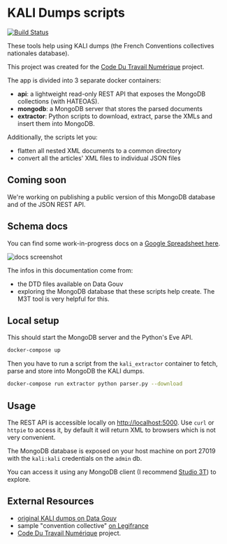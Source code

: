 # KALI Dumps scripts

[![Build Status](https://travis-ci.com/SocialGouv/kali_dumps_scripts.svg?branch=master)](https://travis-ci.com/SocialGouv/kali_dumps_scripts)

These tools help using KALI dumps (the French Conventions collectives nationales database).

This project was created for the [Code Du Travail Numérique](https://incubateur.social.gouv.fr/startups/code-du-travail-numerique/) project.

The app is divided into 3 separate docker containers:

- **api**: a lightweight read-only REST API that exposes the MongoDB collections (with HATEOAS).
- **mongodb**: a MongoDB server that stores the parsed documents
- **extractor**: Python scripts to download, extract, parse the XMLs and insert them into MongoDB.

Additionally, the scripts let you:
- flatten all nested XML documents to a common directory
- convert all the articles' XML files to individual JSON files

## Coming soon

We're working on publishing a public version of this MongoDB database and of the JSON REST API.

## Schema docs

You can find some work-in-progress docs on a [Google Spreadsheet here](https://github.com/SocialGouv/kali_dumps_scripts.git).

![docs screenshot](https://i.imgur.com/8XgOmhL.png)

The infos in this documentation come from:
- the DTD files available on Data Gouv
- exploring the MongoDB database that these scripts help create. The M3T tool is very helpful for this.

## Local setup

This should start the MongoDB server and the Python's Eve API.

```sh
docker-compose up
```

Then you have to run a script from the `kali_extractor` container to fetch, parse and store into MongoDB the KALI dumps.

```sh
docker-compose run extractor python parser.py --download
```

## Usage

The REST API is accessible locally on [http://localhost:5000](http://localhost:5000). Use `curl` or `httpie` to access it, by default it will return XML to browsers which is not very convenient.

The MongoDB database is exposed on your host machine on port 27019 with the `kali:kali` credentials on the `admin` db.

You can access it using any MongoDB client (I recommend [Studio 3T](https://studio3t.com/download/)) to explore.


## External Resources

- [original KALI dumps on Data Gouv](https://www.data.gouv.fr/fr/datasets/kali-conventions-collectives-nationales/)
- sample "convention collective" [on Legifrance](https://www.legifrance.gouv.fr/affichIDCC.do;jsessionid=345B979AD534CB99791356E28B8A9CB0.tplgfr35s_1?idSectionTA=KALISCTA000005733781&cidTexte=KALITEXT000005639851&idConvention=KALICONT000005635890)
- [Code Du Travail Numérique](https://incubateur.social.gouv.fr/startups/code-du-travail-numerique/) project.
